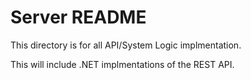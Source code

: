 # Server README

This directory is for all API/System Logic implmentation.

This will include .NET implmentations of the REST API.
